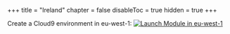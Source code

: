 +++
title = "Ireland"
chapter = false
disableToc = true
hidden = true
+++

Create a Cloud9 environment in eu-west-1: [![Launch Module in eu-west-1](http://docs.aws.amazon.com/AWSCloudFormation/latest/UserGuide/images/cloudformation-launch-stack-button.png)][Launch eu-west-1]

[Launch eu-west-1]: https://console.aws.amazon.com/cloudformation/home?region=eu-west-1#/stacks/new?stackName=WildRydes-Cloud9&templateURL=https://s3.amazonaws.com/wildrydes-eu-west-1/Auth/0_GettingStarted/Cloud9WithNewVPC.yaml
